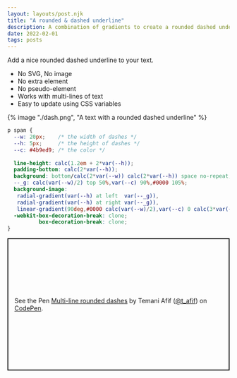 ```yaml
---
layout: layouts/post.njk
title: "A rounded & dashed underline"
description: A combination of gradients to create a rounded dashed underline
date: 2022-02-01
tags: posts
---
```


Add a nice rounded dashed underline to your text.
* No SVG, No image
* No extra element
* No pseudo-element
* Works with multi-lines of text
* Easy to update using CSS variables

{% image "./dash.png", "A text with a rounded dashed underline" %}

```css
p span {
  --w: 20px;    /* the width of dashes */
  --h: 5px;     /* the height of dashes */
  --c: #4b9ed9; /* the color */
  
  line-height: calc(1.2em + 2*var(--h));
  padding-bottom: calc(2*var(--h));
  background: bottom/calc(2*var(--w)) calc(2*var(--h)) space no-repeat;
  --_g: calc(var(--w)/2) top 50%,var(--c) 90%,#0000 105%;
  background-image: 
   radial-gradient(var(--h) at left  var(--_g)),   
   radial-gradient(var(--h) at right var(--_g)),   
   linear-gradient(90deg,#0000 calc(var(--w)/2),var(--c) 0 calc(3*var(--w)/2), #0000 0);
  -webkit-box-decoration-break: clone;
          box-decoration-break: clone;
}
```

<p class="codepen" data-height="300" data-default-tab="result" data-slug-hash="dyZGBvN" data-preview="true" data-user="t_afif" style="height: 300px; box-sizing: border-box; display: flex; align-items: center; justify-content: center; border: 2px solid; margin: 1em 0; padding: 1em;">
  <span>See the Pen <a href="https://codepen.io/t_afif/pen/dyZGBvN">
  Multi-line rounded dashes</a> by Temani Afif (<a href="https://codepen.io/t_afif">@t_afif</a>)
  on <a href="https://codepen.io">CodePen</a>.</span>
</p>
<script async src="https://cpwebassets.codepen.io/assets/embed/ei.js"></script>
